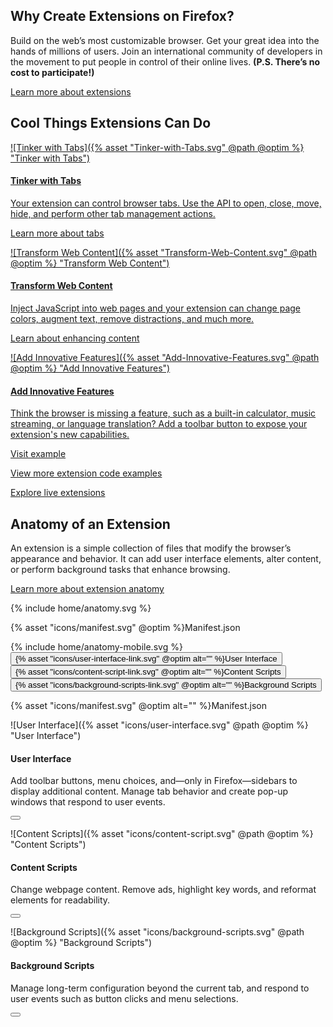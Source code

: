 <!-- Section Intro -->
<div class="panel section-intro extra-space bg-dark">
<div class="grid-container grid-x grid-padding-x align-center">
<div class="cell small-12 medium-6 large-5" markdown="1">

## Why Create Extensions on&nbsp;Firefox?

</div>
<div class="cell small-12 medium-6 large-5" markdown="1">

Build on the web’s most customizable browser. Get your great idea into the hands of millions of users. Join an international community of developers in the movement to put people in control of their online lives. **(P.S. There’s no cost to participate!)**

[Learn more about extensions](https://developer.mozilla.org/en-US/docs/Mozilla/Add-ons/WebExtensions/What_are_WebExtensions)

</div>
</div>
</div>
<!-- END: Section Intro -->

<!-- Section Tiles -->
<div class="section-tiles bg-grey">
<div class="tiles-outside">
<div class="grid-container grid-x grid-padding-x align-center">
<div class="cell small-12 medium-8 large-6 text-center" markdown="1">

## Cool Things Extensions Can Do

</div>
</div>
</div>
<div class="tiles-container mobile-slider">
<div class="grid-container grid-x grid-padding-x align-center">

<!-- Tile 1 -->
<a href="https://developer.mozilla.org/en-US/docs/Mozilla/Add-ons/WebExtensions/Working_with_the_Tabs_API" class="cell small-12 large-4 tile tile-block-link">
<div class="block-link" markdown="1">

![Tinker with Tabs]({% asset "Tinker-with-Tabs.svg" @path @optim %} "Tinker with Tabs")

#### Tinker with Tabs

Your extension can control browser tabs. Use the API to open, close, move, hide, and perform other tab management actions.

<span class="block-link-inline">Learn more about tabs</span>

</div>
</a>
<!-- END: Tile 1 -->

<!-- Tile 2 -->
<a href="https://developer.mozilla.org/en-US/docs/Mozilla/Add-ons/WebExtensions/Content_scripts" class="cell small-12 large-4 tile tile-block-link">
<div class="block-link" markdown="1">

![Transform Web Content]({% asset "Transform-Web-Content.svg" @path @optim %} "Transform Web Content")

#### Transform Web Content

Inject JavaScript into web pages and your extension can change page colors, augment text, remove distractions, and much more.

<span class="block-link-inline">Learn about enhancing content</span>

</div>
</a>
<!-- END: Tile 2 -->

<!-- Tile 3 -->
<a href="https://developer.mozilla.org/en-US/docs/Mozilla/Add-ons/WebExtensions/user_interface" class="cell small-12 large-4 tile tile-block-link">
<div class="block-link" markdown="1">

![Add Innovative Features]({% asset "Add-Innovative-Features.svg" @path @optim %} "Add Innovative Features")

#### Add Innovative Features

Think the browser is missing a feature, such as a built-in calculator, music streaming, or language translation? Add a toolbar button to expose your extension's new capabilities.

<span class="block-link-inline">Visit example</span>

</div>
</a>
<!-- END: Tile 3 -->

</div>
</div>
<div class="tiles-outside">
<div class="grid-container grid-x grid-padding-x align-center">
<div class="cell small-12 medium-8 large-6 text-center" markdown="1">

[View more extension code examples](https://developer.mozilla.org/en-US/docs/Mozilla/Add-ons/WebExtensions/Examples)

[Explore live extensions](https://addons.mozilla.org)

</div>
</div>
</div>
</div>
<!-- END: Section Tiles -->

<!-- Section Anatomy of an Extension -->
<div class="section-anatomy panel bg-grey">
<div class="grid-container grid-x grid-padding-x align-center">
<div class="cell small-12 medium-6 large-5" markdown="1">

## Anatomy of an Extension

</div>
<div class="cell small-12 medium-6 large-5" markdown="1">

An extension is a simple collection of files that modify the browser’s appearance and behavior. It can add user interface elements, alter content, or perform background tasks that enhance browsing.

[Learn more about extension anatomy](https://developer.mozilla.org/en-US/docs/Mozilla/Add-ons/WebExtensions/Anatomy_of_a_WebExtension)

</div>
</div>
<div class="grid-container grid-x grid-padding-x align-center">
<div class="cell small-12 large-10">

<div class="anatomy-container">
  <div class="anatomy-illustration">
    {% include home/anatomy.svg  %}
    <p class="manifest show-for-medium">{% asset "icons/manifest.svg" @optim %}Manifest.json</p>
  </div>
  <div id="anatomy-control" class="anatomy-description">
    {% include home/anatomy-mobile.svg %}
    <button class="popup-action" data-panel="anatomy-ui">{% asset "icons/user-interface-link.svg" @optim alt="" %}User Interface</button>
    <button class="popup-action" data-panel="anatomy-content">{% asset "icons/content-script-link.svg" @optim alt="" %}Content Scripts</button>
    <button class="popup-action" data-panel="anatomy-background">{% asset "icons/background-scripts-link.svg" @optim alt="" %}Background Scripts</button>
  </div>
  <p class="manifest show-for-small-only">{% asset "icons/manifest.svg" @optim alt="" %}Manifest.json</p>
</div>

<aside class="popup-panel" id="anatomy-ui" markdown="1">

![User Interface]({% asset "icons/user-interface.svg" @path @optim %} "User Interface")

#### User Interface

Add toolbar buttons, menu choices, and—only in Firefox—sidebars to display additional content. Manage tab behavior and create pop-up windows that respond to user events.

<button class="close"></button>

</aside>
<aside class="popup-panel" id="anatomy-content" markdown="1">

![Content Scripts]({% asset "icons/content-script.svg" @path @optim %} "Content Scripts")

#### Content Scripts

Change webpage content. Remove ads, highlight key words, and reformat elements for readability.

<button class="close"></button>

</aside>
<aside class="popup-panel" id="anatomy-background" markdown="1">

![Background Scripts]({% asset "icons/background-scripts.svg" @path @optim %} "Background Scripts")

#### Background Scripts

Manage long-term configuration beyond the current tab, and respond to user events such as button clicks and menu selections.

<button class="close"></button>

</aside>

</div>
</div>
</div>
<!-- END: Section Anatomy of an Extension -->
